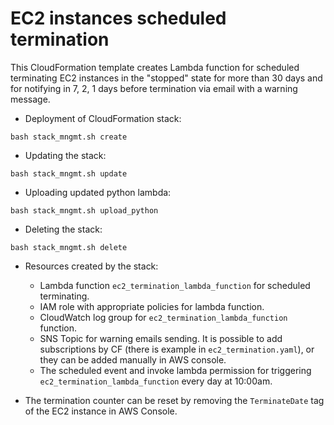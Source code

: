 # EC2 instances scheduled termination

This CloudFormation template creates Lambda function for scheduled terminating EC2 instances in the "stopped" state for
more than 30 days and for notifying in 7, 2, 1 days before termination via email with a warning message.

* Deployment of CloudFormation stack:

```
bash stack_mngmt.sh create
```

* Updating the stack:

```
bash stack_mngmt.sh update
```

* Uploading updated python lambda:

```
bash stack_mngmt.sh upload_python
```

* Deleting the stack:

```
bash stack_mngmt.sh delete
```

* Resources created by the stack:
    * Lambda function `ec2_termination_lambda_function` for scheduled terminating.
    * IAM role with appropriate policies for lambda function.
    * CloudWatch log group for `ec2_termination_lambda_function` function.
    * SNS Topic for warning emails sending. It is possible to add subscriptions by CF (there is example
      in `ec2_termination.yaml`), or they can be added manually in AWS console.
    * The scheduled event and invoke lambda permission for triggering `ec2_termination_lambda_function`
      every day at 10:00am.


* The termination counter can be reset by removing the `TerminateDate` tag of the EC2 instance in AWS Console.